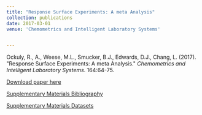 ```yaml
---
title: "Response Surface Experiments: A meta Analysis"
collection: publications
date: 2017-03-01
venue: 'Chemometrics and Intelligent Laboratory Systems'


---
```

Ockuly, R., A., Weese, M.L., Smucker, B.J., Edwards, D.J., Chang, L. (2017). &quot;Response Surface Experiments: A meta Analysis.&quot; 
<i>Chemometrics and Intelligent Laboratory Systems</i>. 164:64-75. 

[Download paper here](http://weeseml.github.io/files/Ockuly_et_al_2017.pdf)

[Supplementary Materials Bibliography](http://weeseml.github.io/files/supp_ockuly_etal_2017_CILS.pdf)

[Supplementary Materials Datasets](http://weeseml.github.io/files/supp_ockuly_etal_2017_CILS2)
